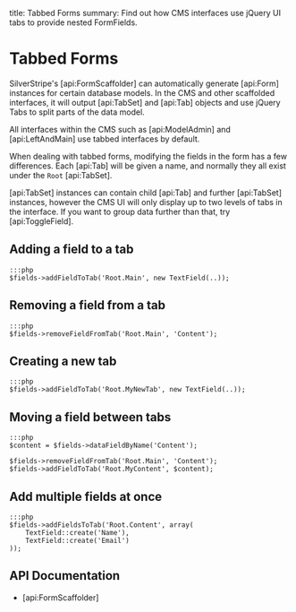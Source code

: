title: Tabbed Forms
summary: Find out how CMS interfaces use jQuery UI tabs to provide nested FormFields.

# Tabbed Forms

SilverStripe's [api:FormScaffolder] can automatically generate [api:Form] instances for certain database models. In the
CMS and other scaffolded interfaces, it will output [api:TabSet] and [api:Tab] objects and use jQuery Tabs to split 
parts of the data model. 

<div class="notice" markdown="1">
All interfaces within the CMS such as [api:ModelAdmin] and [api:LeftAndMain] use tabbed interfaces by default.
</div>

When dealing with tabbed forms, modifying the fields in the form has a few differences. Each [api:Tab] will be given a
name, and normally they all exist under the `Root` [api:TabSet].

<div class="notice" markdown="1">
[api:TabSet] instances can contain child [api:Tab] and further [api:TabSet] instances, however the CMS UI will only 
display up to two levels of tabs in the interface. If you want to group data further than that, try [api:ToggleField].
</div>

## Adding a field to a tab

	:::php
	$fields->addFieldToTab('Root.Main', new TextField(..));

## Removing a field from a tab
	
	:::php
	$fields->removeFieldFromTab('Root.Main', 'Content');

## Creating a new tab

	:::php
	$fields->addFieldToTab('Root.MyNewTab', new TextField(..));

## Moving a field between tabs

	:::php
	$content = $fields->dataFieldByName('Content');

	$fields->removeFieldFromTab('Root.Main', 'Content');
	$fields->addFieldToTab('Root.MyContent', $content);

## Add multiple fields at once

	:::php
	$fields->addFieldsToTab('Root.Content', array(
		TextField::create('Name'),
		TextField::create('Email')
	));

## API Documentation

* [api:FormScaffolder]
